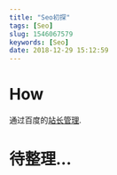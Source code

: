 ```yaml
---
title: "Seo初探"
tags: [Seo]
slug: 1546067579
keywords: [Seo]
date: 2018-12-29 15:12:59
---
```


# How
通过百度的[站长管理](https://ziyuan.baidu.com/site/index).

# 待整理...